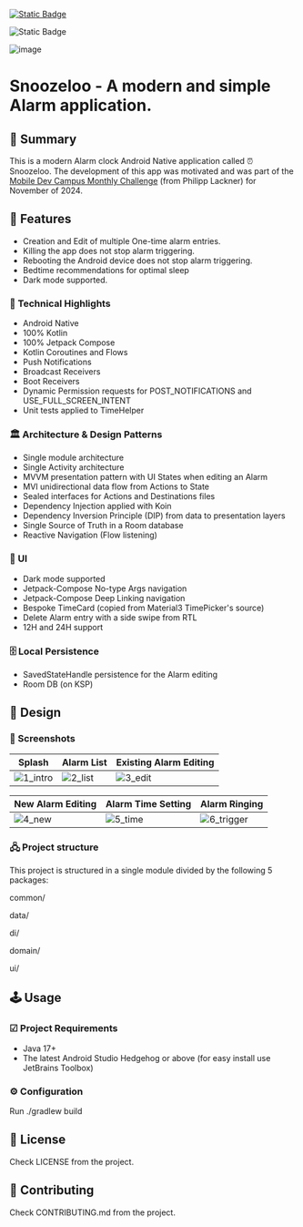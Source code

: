 [![Static Badge](https://img.shields.io/badge/release%20-%20v1.0%20-%20%231082C3)](https://github.com/revs87/snoozeloo-and/releases/tag/v1.0)

![Static Badge](https://img.shields.io/badge/License%20-%20Apache%202.0%20-%20%231082C3)

![image](https://img.shields.io/badge/Kotlin-0095D5?&style=for-the-badge&logo=kotlin&logoColor=white)

# Snoozeloo - A modern and simple Alarm application.

## 📜 Summary

This is a modern Alarm clock Android Native application called ⏰ Snoozeloo.
The development of this app was motivated and was part of
the [Mobile Dev Campus Monthly Challenge](https://pl-coding.com/campus/) (from Philipp Lackner) for
November of 2024.

## 📌 Features

- Creation and Edit of multiple One-time alarm entries.
- Killing the app does not stop alarm triggering.
- Rebooting the Android device does not stop alarm triggering.
- Bedtime recommendations for optimal sleep
- Dark mode supported.

### 🚀 Technical Highlights

- Android Native
- 100% Kotlin
- 100% Jetpack Compose
- Kotlin Coroutines and Flows
- Push Notifications
- Broadcast Receivers
- Boot Receivers
- Dynamic Permission requests for POST_NOTIFICATIONS and USE_FULL_SCREEN_INTENT
- Unit tests applied to TimeHelper

### 🏛️ Architecture & Design Patterns

- Single module architecture
- Single Activity architecture
- MVVM presentation pattern with UI States when editing an Alarm
- MVI unidirectional data flow from Actions to State
- Sealed interfaces for Actions and Destinations files
- Dependency Injection applied with Koin
- Dependency Inversion Principle (DIP) from data to presentation layers
- Single Source of Truth in a Room database
- Reactive Navigation (Flow listening)

### 📲 UI

- Dark mode supported
- Jetpack-Compose No-type Args navigation
- Jetpack-Compose Deep Linking navigation
- Bespoke TimeCard (copied from Material3 TimePicker's source)
- Delete Alarm entry with a side swipe from RTL
- 12H and 24H support

### 🗄️ Local Persistence

- SavedStateHandle persistence for the Alarm editing
- Room DB (on KSP)

## 🎨 Design

### 📸 Screenshots

| Splash                                                                                      | Alarm List                                                                                 | Existing Alarm Editing                                                                     |
|---------------------------------------------------------------------------------------------|--------------------------------------------------------------------------------------------|--------------------------------------------------------------------------------------------|
| ![1_intro](https://github.com/user-attachments/assets/9ce9bffa-cf92-4ece-99e7-384f4a116707) | ![2_list](https://github.com/user-attachments/assets/65859df0-f78d-46f6-b57f-03a15903851f) | ![3_edit](https://github.com/user-attachments/assets/939b189e-ee8d-4bc2-8cab-78b23fff8e9e) |

| New Alarm Editing                                                                         | Alarm Time Setting                                                                         | Alarm Ringing                                                                                 |
|-------------------------------------------------------------------------------------------|--------------------------------------------------------------------------------------------|-----------------------------------------------------------------------------------------------|
| ![4_new](https://github.com/user-attachments/assets/09ffcf37-f1ed-47a1-bb83-3b8781baacc3) | ![5_time](https://github.com/user-attachments/assets/4dcdf2f3-5dcf-4f40-a219-78d7558f4f7d) | ![6_trigger](https://github.com/user-attachments/assets/6b41b53e-4935-429e-b162-a6bf60a681a2) |

### 🖧 Project structure

This project is structured in a single module divided by the following 5 packages:

common/

data/

di/

domain/

ui/

## 🕹️ Usage

### ☑ Project Requirements

- Java 17+
- The latest Android Studio Hedgehog or above (for easy install use JetBrains Toolbox)

### ⚙️ Configuration

Run ./gradlew build

## 🧾 License

Check LICENSE from the project.

## 🤝 Contributing

Check CONTRIBUTING.md from the project.

